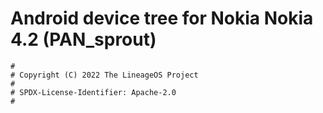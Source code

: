 # Android device tree for Nokia Nokia 4.2 (PAN_sprout)

```
#
# Copyright (C) 2022 The LineageOS Project
#
# SPDX-License-Identifier: Apache-2.0
#
```
